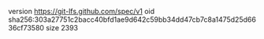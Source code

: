 version https://git-lfs.github.com/spec/v1
oid sha256:303a27751c2bacc40bfd1ae9d642c59bb34dd47cb7c8a1475d25d6636cf73580
size 2393
